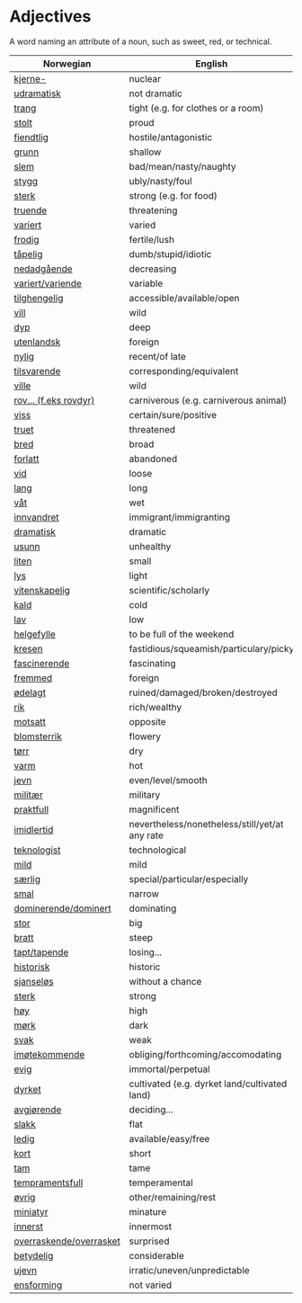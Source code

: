 # Adjectives

A word naming an attribute of a noun, such as sweet, red, or technical.

| Norwegian | English |
| --- | --- |
| [kjerne-](https://www.ordnett.no/search?language=no&phrase=kjerne-) | nuclear |
| [udramatisk](https://www.ordnett.no/search?language=no&phrase=udramatisk) | not dramatic |
| [trang](https://www.ordnett.no/search?language=no&phrase=trang) | tight (e.g. for clothes or a room) |
| [stolt](https://www.ordnett.no/search?language=no&phrase=stolt) | proud |
| [fiendtlig](https://www.ordnett.no/search?language=no&phrase=fiendtlig) | hostile/antagonistic |
| [grunn](https://www.ordnett.no/search?language=no&phrase=grunn) | shallow |
| [slem](https://www.ordnett.no/search?language=no&phrase=slem) | bad/mean/nasty/naughty |
| [stygg](https://www.ordnett.no/search?language=no&phrase=stygg) | ubly/nasty/foul |
| [sterk](https://www.ordnett.no/search?language=no&phrase=sterk) | strong (e.g. for food) |
| [truende](https://www.ordnett.no/search?language=no&phrase=truende) | threatening |
| [variert](https://www.ordnett.no/search?language=no&phrase=variert) | varied |
| [frodig](https://www.ordnett.no/search?language=no&phrase=frodig) | fertile/lush |
| [tåpelig](https://www.ordnett.no/search?language=no&phrase=tåpelig) | dumb/stupid/idiotic |
| [nedadgående](https://www.ordnett.no/search?language=no&phrase=nedadgående) | decreasing |
| [variert/variende](https://www.ordnett.no/search?language=no&phrase=variert/variende) | variable |
| [tilghengelig](https://www.ordnett.no/search?language=no&phrase=tilghengelig) | accessible/available/open |
| [vill](https://www.ordnett.no/search?language=no&phrase=vill) | wild |
| [dyp](https://www.ordnett.no/search?language=no&phrase=dyp) | deep |
| [utenlandsk](https://www.ordnett.no/search?language=no&phrase=utenlandsk) | foreign |
| [nylig](https://www.ordnett.no/search?language=no&phrase=nylig) | recent/of late |
| [tilsvarende](https://www.ordnett.no/search?language=no&phrase=tilsvarende) | corresponding/equivalent |
| [ville](https://www.ordnett.no/search?language=no&phrase=ville) | wild |
| [rov... (f.eks rovdyr)](https://www.ordnett.no/search?language=no&phrase=rov...%20(f.eks%20rovdyr)) | carniverous (e.g. carniverous animal) |
| [viss](https://www.ordnett.no/search?language=no&phrase=viss) | certain/sure/positive |
| [truet](https://www.ordnett.no/search?language=no&phrase=truet) | threatened |
| [bred](https://www.ordnett.no/search?language=no&phrase=bred) | broad |
| [forlatt](https://www.ordnett.no/search?language=no&phrase=forlatt) | abandoned |
| [vid](https://www.ordnett.no/search?language=no&phrase=vid) | loose |
| [lang](https://www.ordnett.no/search?language=no&phrase=lang) | long |
| [våt](https://www.ordnett.no/search?language=no&phrase=våt) | wet |
| [innvandret](https://www.ordnett.no/search?language=no&phrase=innvandret) | immigrant/immigranting |
| [dramatisk](https://www.ordnett.no/search?language=no&phrase=dramatisk) | dramatic |
| [usunn](https://www.ordnett.no/search?language=no&phrase=usunn) | unhealthy |
| [liten](https://www.ordnett.no/search?language=no&phrase=liten) | small |
| [lys](https://www.ordnett.no/search?language=no&phrase=lys) | light |
| [vitenskapelig](https://www.ordnett.no/search?language=no&phrase=vitenskapelig) | scientific/scholarly |
| [kald](https://www.ordnett.no/search?language=no&phrase=kald) | cold |
| [lav](https://www.ordnett.no/search?language=no&phrase=lav) | low |
| [helgefylle](https://www.ordnett.no/search?language=no&phrase=helgefylle) | to be full of the weekend |
| [kresen](https://www.ordnett.no/search?language=no&phrase=kresen) | fastidious/squeamish/particulary/picky |
| [fascinerende](https://www.ordnett.no/search?language=no&phrase=fascinerende) | fascinating |
| [fremmed](https://www.ordnett.no/search?language=no&phrase=fremmed) | foreign |
| [ødelagt](https://www.ordnett.no/search?language=no&phrase=ødelagt) | ruined/damaged/broken/destroyed |
| [rik](https://www.ordnett.no/search?language=no&phrase=rik) | rich/wealthy |
| [motsatt](https://www.ordnett.no/search?language=no&phrase=motsatt) | opposite |
| [blomsterrik](https://www.ordnett.no/search?language=no&phrase=blomsterrik) | flowery |
| [tørr](https://www.ordnett.no/search?language=no&phrase=tørr) | dry |
| [varm](https://www.ordnett.no/search?language=no&phrase=varm) | hot |
| [jevn](https://www.ordnett.no/search?language=no&phrase=jevn) | even/level/smooth |
| [militær](https://www.ordnett.no/search?language=no&phrase=militær) | military |
| [praktfull](https://www.ordnett.no/search?language=no&phrase=praktfull) | magnificent |
| [imidlertid](https://www.ordnett.no/search?language=no&phrase=imidlertid) | nevertheless/nonetheless/still/yet/at any rate |
| [teknologist](https://www.ordnett.no/search?language=no&phrase=teknologist) | technological |
| [mild](https://www.ordnett.no/search?language=no&phrase=mild) | mild |
| [særlig](https://www.ordnett.no/search?language=no&phrase=særlig) | special/particular/especially |
| [smal](https://www.ordnett.no/search?language=no&phrase=smal) | narrow |
| [dominerende/dominert](https://www.ordnett.no/search?language=no&phrase=dominerende/dominert) | dominating |
| [stor](https://www.ordnett.no/search?language=no&phrase=stor) | big |
| [bratt](https://www.ordnett.no/search?language=no&phrase=bratt) | steep |
| [tapt/tapende](https://www.ordnett.no/search?language=no&phrase=tapt/tapende) | losing... |
| [historisk](https://www.ordnett.no/search?language=no&phrase=historisk) | historic |
| [sjanseløs](https://www.ordnett.no/search?language=no&phrase=sjanseløs) | without a chance |
| [sterk](https://www.ordnett.no/search?language=no&phrase=sterk) | strong |
| [høy](https://www.ordnett.no/search?language=no&phrase=høy) | high |
| [mørk](https://www.ordnett.no/search?language=no&phrase=mørk) | dark |
| [svak](https://www.ordnett.no/search?language=no&phrase=svak) | weak |
| [imøtekommende](https://www.ordnett.no/search?language=no&phrase=imøtekommende) | obliging/forthcoming/accomodating |
| [evig](https://www.ordnett.no/search?language=no&phrase=evig) | immortal/perpetual |
| [dyrket](https://www.ordnett.no/search?language=no&phrase=dyrket) | cultivated (e.g. dyrket land/cultivated land) |
| [avgjørende](https://www.ordnett.no/search?language=no&phrase=avgjørende) | deciding... |
| [slakk](https://www.ordnett.no/search?language=no&phrase=slakk) | flat |
| [ledig](https://www.ordnett.no/search?language=no&phrase=ledig) | available/easy/free |
| [kort](https://www.ordnett.no/search?language=no&phrase=kort) | short |
| [tam](https://www.ordnett.no/search?language=no&phrase=tam) | tame |
| [tempramentsfull](https://www.ordnett.no/search?language=no&phrase=tempramentsfull) | temperamental |
| [øvrig](https://www.ordnett.no/search?language=no&phrase=øvrig) | other/remaining/rest |
| [miniatyr](https://www.ordnett.no/search?language=no&phrase=miniatyr) | minature |
| [innerst](https://www.ordnett.no/search?language=no&phrase=innerst) | innermost |
| [overraskende/overrasket](https://www.ordnett.no/search?language=no&phrase=overraskende/overrasket) | surprised |
| [betydelig](https://www.ordnett.no/search?language=no&phrase=betydelig) | considerable |
| [ujevn](https://www.ordnett.no/search?language=no&phrase=ujevn) | irratic/uneven/unpredictable |
| [ensforming](https://www.ordnett.no/search?language=no&phrase=ensforming) | not varied |

